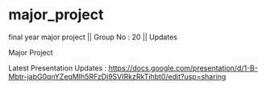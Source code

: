 # major_project
final year major project || Group No : 20 || Updates


Major Project 

Latest Presentation Updates : https://docs.google.com/presentation/d/1-B-Mbtr-jabG0qnYZeqMIh5RFzDj9SVIRkzRkTjhbt0/edit?usp=sharing
